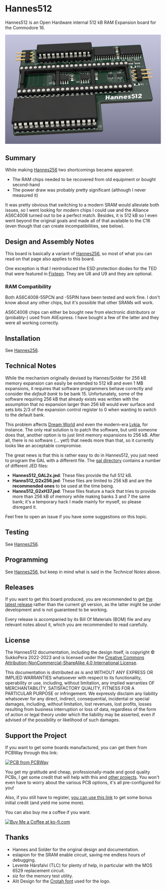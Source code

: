 # Hannes512
Hannes512 is an Open Hardware internal 512 kB RAM Expansion board for the Commodore 16.

![Board](https://raw.githubusercontent.com/SukkoPera/Hannes512/master/img/render-top.png)

## Summary
While making [Hannes256](https://github.com/SukkoPera/Hannes256) two shortcomings became apparent:
* The RAM chips needed to be recovered from old equipment or bought second-hand
* The power draw was probably pretty significant (although I never measured it)

It was pretty obvious that switching to a modern SRAM would alleviate both issues, so I went looking for modern chips I could use and the Alliance AS6C4008 turned out to be a perfect match. Besides, it is 512 kB so I even went beyond the original goals and made all of that available to the C16 (even though that can create incompatibilities, see below).

## Design and Assembly Notes
This board is basically a variant of [Hannes256](https://github.com/SukkoPera/Hannes256#design-and-assembly-notes), so most of what you can read on that page also applies to this board.

One exception is that I reintroduced the ESD protection diodes for the TED that were featured in [Fixteen](https://github.com/SukkoPera/Fixteen). They are U8 and U9 and they are optional.

### RAM Compatibility
Both AS6C4008-55PCN and -55PIN have been tested and work fine. I don't know about any other chips, but it's possible that other SRAMs will work.

AS6C4008 chips can either be bought new from electronic distributors or (probably-) used from AliExpress. I have bought a few of the latter and they were all working correctly.

## Installation
See [Hannes256](https://github.com/SukkoPera/Hannes256#installation).

## Technical Notes
While the mechanism originally devised by Hannes/Solder for 256 kB memory expansion can easily be extended to 512 kB and even 1 MB expansions, it requires that software programmers behave correctly and consider the *default bank* to be bank 15. Unfortunately, some of the software requiring 256 kB that already exists was written with the assumption that no expansion larger than 256 kB would ever surface and sets bits 2/3 of the expansion control register to 0 when wanting to switch to the default bank.

This problem affects [Dream World](img/dreamworld_fd16_startup.png) and even the modern-era [Lykia](img/lykia_fd16_startup.png), for instance. The only real solution is to patch the software, but until someone does that, another option is to just limit memory expansions to 256 kB. After all, there is no software (... yet!) that needs more than that, so it currently looks like an acceptable compromise.

The great news is that this is rather easy to do in Hannes512, you just need to program the GAL with a different file. The [gal directory](gal/) contains a number of different JED files:
* **Hannes512_GAL2x.jed**: These files provide the full 512 kB.
* **Hanns512_G2x256.jed**: These files are limited to 256 kB and are the **recommended ones** to be used at the time being.
* **Hanns512_G2xH37.jed**: These files feature a hack that tries to provide more than 256 kB of memory while making banks 3 and 7 the same bank; it's a temporary hack I made mainly for myself, so please disregard it.

Feel free to open an issue if you have some suggestions on this topic.

## Testing
See [Hannes256](https://github.com/SukkoPera/Hannes256#testing).

## Programming
See [Hannes256](https://github.com/SukkoPera/Hannes256#programming), but keep in mind what is said in the *Technical Notes* above.

## Releases
If you want to get this board produced, you are recommended to get [the latest release](https://github.com/SukkoPera/Hannes512/releases) rather than the current git version, as the latter might be under development and is not guaranteed to be working.

Every release is accompanied by its Bill Of Materials (BOM) file and any relevant notes about it, which you are recommended to read carefully.

## License
The Hannes512 documentation, including the design itself, is copyright &copy; SukkoPera 2022-2023 and is licensed under the [Creative Commons Attribution-NonCommercial-ShareAlike 4.0 International License](https://creativecommons.org/licenses/by-nc-sa/4.0/).

This documentation is distributed *as is* and WITHOUT ANY EXPRESS OR IMPLIED WARRANTIES whatsoever with respect to its functionality, operability or use, including, without limitation, any implied warranties OF MERCHANTABILITY, SATISFACTORY QUALITY, FITNESS FOR A PARTICULAR PURPOSE or infringement. We expressly disclaim any liability whatsoever for any direct, indirect, consequential, incidental or special damages, including, without limitation, lost revenues, lost profits, losses resulting from business interruption or loss of data, regardless of the form of action or legal theory under which the liability may be asserted, even if advised of the possibility or likelihood of such damages.

## Support the Project
If you want to get some boards manufactured, you can get them from PCBWay through this link:

[![PCB from PCBWay](https://www.pcbway.com/project/img/images/frompcbway.png)](https://www.pcbway.com/project/shareproject/Hannes512_256_kB_RAM_Expansion_for_the_Commodore_16_4_b94217cd.html)

You get my gratitude and cheap, professionally-made and good quality PCBs, I get some credit that will help with this and [other projects](https://www.pcbway.com/project/member/?bmbno=72D33927-5EF6-42). You won't even have to worry about the various PCB options, it's all pre-configured for you!

Also, if you still have to register, [you can use this link](https://www.pcbway.com/setinvite.aspx?inviteid=41100) to get some bonus initial credit (and yield me some more).

You can also buy me a coffee if you want:

<a href='https://ko-fi.com/L3L0U18L' target='_blank'><img height='36' style='border:0px;height:36px;' src='https://az743702.vo.msecnd.net/cdn/kofi2.png?v=2' border='0' alt='Buy Me a Coffee at ko-fi.com' /></a>

## Thanks
* Hannes and Solder for the original design and documentation.
* eslapion for the SRAM enable circuit, saving me endless hours of debugging.
* Levente Hársfalvi (TLC) for plenty of help, in particular with the MOS 6529 replacement circuit.
* siz for the memory test utility.
* Alit Design for the [Crotah font](https://www.fontspace.com/crotah-font-f86873) used for the logo.
